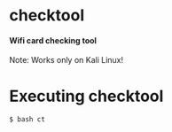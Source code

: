 # checktool

#### Wifi card checking tool

Note: Works only on Kali Linux!

# Executing checktool

```
$ bash ct

```

